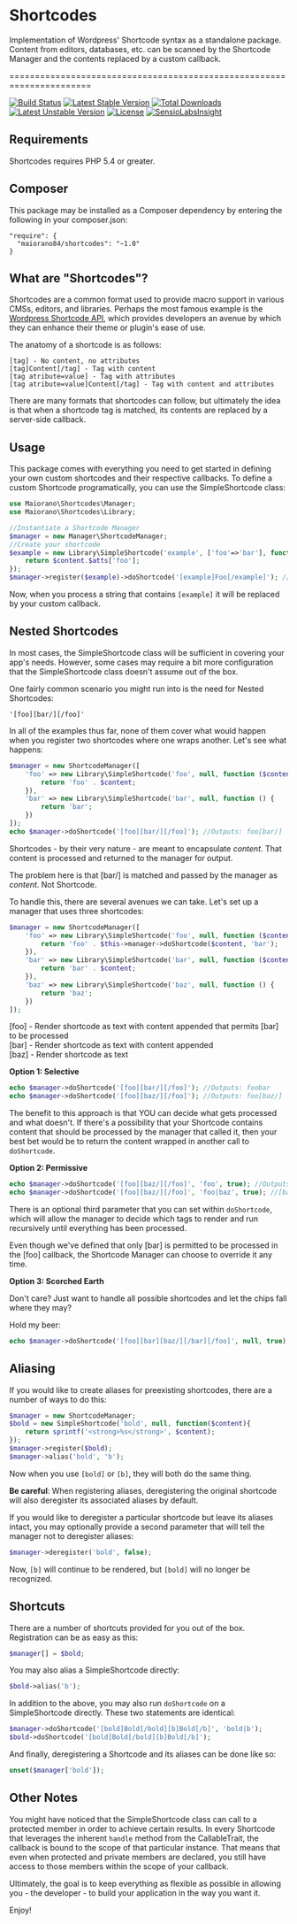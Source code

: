 # Shortcodes
Implementation of Wordpress' Shortcode syntax as a standalone package. Content from editors, databases, etc. can be scanned by the Shortcode Manager and the contents replaced by a custom callback.

======================================================================

[![Build Status](https://travis-ci.org/maiorano84/shortcodes.svg?branch=master)](https://travis-ci.org/maiorano84/shortcodes)
[![Latest Stable Version](https://poser.pugx.org/maiorano84/shortcodes/v/stable)](https://packagist.org/packages/maiorano84/shortcodes)
[![Total Downloads](https://poser.pugx.org/maiorano84/shortcodes/downloads)](https://packagist.org/packages/maiorano84/shortcodes)
[![Latest Unstable Version](https://poser.pugx.org/maiorano84/shortcodes/v/unstable)](https://packagist.org/packages/maiorano84/shortcodes)
[![License](https://poser.pugx.org/maiorano84/shortcodes/license)](https://packagist.org/packages/maiorano84/shortcodes)
[![SensioLabsInsight](https://insight.sensiolabs.com/projects/f1157d4b-fc5f-4b9f-be34-7814abb4edb5/big.png)](https://insight.sensiolabs.com/projects/f1157d4b-fc5f-4b9f-be34-7814abb4edb5)

## Requirements
Shortcodes requires PHP 5.4 or greater.

## Composer
This package may be installed as a Composer dependency by entering the following in your composer.json:

```
"require": {
  "maiorano84/shortcodes": "~1.0"
}
```
## What are "Shortcodes"?

Shortcodes are a common format used to provide macro support in various CMSs, editors, and libraries. Perhaps the most famous example is the [Wordpress Shortcode API](https://codex.wordpress.org/Shortcode_API), which provides developers an avenue by which they can enhance their theme or plugin's ease of use.

The anatomy of a shortcode is as follows:

```
[tag] - No content, no attributes
[tag]Content[/tag] - Tag with content
[tag atribute=value] - Tag with attributes
[tag atribute=value]Content[/tag] - Tag with content and attributes
```

There are many formats that shortcodes can follow, but ultimately the idea is that when a shortcode tag is matched, its contents are replaced by a server-side callback.

## Usage

This package comes with everything you need to get started in defining your own custom shortcodes and their respective callbacks. To define a custom Shortcode programatically, you can use the SimpleShortcode class:

```php
use Maiorano\Shortcodes\Manager;
use Maiorano\Shortcodes\Library;

//Instantiate a Shortcode Manager
$manager = new Manager\ShortcodeManager;
//Create your shortcode
$example = new Library\SimpleShortcode('example', ['foo'=>'bar'], function($content=null, array $atts=[]){
    return $content.$atts['foo'];
});
$manager->register($example)->doShortcode('[example]Foo[/example]'); //Outputs: Foobar
```

Now, when you process a string that contains `[example]` it will be replaced by your custom callback.

## Nested Shortcodes

In most cases, the SimpleShortcode class will be sufficient in covering your app's needs. However, some cases may require a bit more configuration that the SimpleShortcode class doesn't assume out of the box.

One fairly common scenario you might run into is the need for Nested Shortcodes:

`'[foo][bar/][/foo]'`

In all of the examples thus far, none of them cover what would happen when you register two shortcodes where one wraps another.
Let's see what happens:

```php
$manager = new ShortcodeManager([
    'foo' => new Library\SimpleShortcode('foo', null, function ($content) {
        return 'foo' . $content;
    }),
    'bar' => new Library\SimpleShortcode('bar', null, function () {
        return 'bar';
    })
]);
echo $manager->doShortcode('[foo][bar/][/foo]'); //Outputs: foo[bar/]
```

Shortcodes - by their very nature - are meant to encapsulate *content*. That content is processed and returned to the manager for output.

The problem here is that [bar/] is matched and passed by the manager as *content*. Not Shortcode.

To handle this, there are several avenues we can take. Let's set up a manager that uses three shortcodes:

```php
$manager = new ShortcodeManager([
    'foo' => new Library\SimpleShortcode('foo', null, function ($content) {
        return 'foo' . $this->manager->doShortcode($content, 'bar');
    }),
    'bar' => new Library\SimpleShortcode('bar', null, function ($content) {
        return 'bar' . $content;
    }),
    'baz' => new Library\SimpleShortcode('baz', null, function () {
        return 'baz';
    })
]);
```

[foo] - Render shortcode as text with content appended that permits [bar] to be processed  
[bar] - Render shortcode as text with content appended  
[baz] - Render shortcode as text

**Option 1: Selective**
```php
echo $manager->doShortcode('[foo][bar/][/foo]'); //Outputs: foobar
echo $manager->doShortcode('[foo][baz/][/foo]'); //Outputs: foo[baz/]
```

The benefit to this approach is that YOU can decide what gets processed and what doesn't. If there's a possibility that your Shortcode contains content that should be processed by the manager that called it, then your best bet would be to return the content wrapped in another call to `doShortcode`.

**Option 2: Permissive**

```php
echo $manager->doShortcode('[foo][baz/][/foo]', 'foo', true); //Outputs: foo[baz/]
echo $manager->doShortcode('[foo][baz/][/foo]', 'foo|baz', true); //[baz] Permitted in this instance
```
There is an optional third parameter that you can set within `doShortcode`, which will allow the manager to decide which tags to render and run recursively until everything has been processed.

Even though we've defined that only [bar] is permitted to be processed in the [foo] callback, the Shortcode Manager can choose to override it any time.

**Option 3: Scorched Earth**

Don't care? Just want to handle all possible shortcodes and let the chips fall where they may?

Hold my beer:

```php
echo $manager->doShortcode('[foo][bar][baz/][/bar][/foo]', null, true); //Outputs: foobarbaz
```

## Aliasing

If you would like to create aliases for preexisting shortcodes, there are a number of ways to do this:

```php
$manager = new ShortcodeManager;
$bold = new SimpleShortcode('bold', null, function($content){
    return sprintf('<strong>%s</strong>', $content);
});
$manager->register($bold);
$manager->alias('bold', 'b');
```

Now when you use `[bold]` or `[b]`, they will both do the same thing.

**Be careful**: When registering aliases, deregistering the original shortcode will also deregister its associated aliases by default.

If you would like to deregister a particular shortcode but leave its aliases intact, you may optionally provide a second parameter that will tell the manager not to deregister aliases:

```php
$manager->deregister('bold', false);
```

Now, `[b]` will continue to be rendered, but `[bold]` will no longer be recognized.

## Shortcuts

There are a number of shortcuts provided for you out of the box. Registration can be as easy as this:

```php
$manager[] = $bold;
```

You may also alias a SimpleShortcode directly:

```php
$bold->alias('b');
```

In addition to the above, you may also run `doShortcode` on a SimpleShortcode directly. These two statements are identical:

```php
$manager->doShortcode('[bold]Bold[/bold][b]Bold[/b]', 'bold|b');
$bold->doShortcode('[bold]Bold[/bold][b]Bold[/b]');
```

And finally, deregistering a Shortcode and its aliases can be done like so:

```php
unset($manager['bold']);
```

## Other Notes

You might have noticed that the SimpleShortcode class can call to a protected member in order to achieve certain results. In every Shortcode that leverages the inherent `handle` method from the CallableTrait, the callback is bound to the scope of that particular instance. That means that even when protected and private members are declared, you still have access to those members within the scope of your callback.

Ultimately, the goal is to keep everything as flexible as possible in allowing you - the developer - to build your application in the way you want it.

Enjoy!
